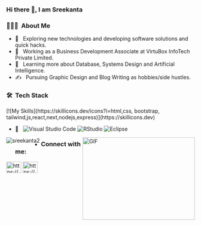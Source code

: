 ### Hi there 👋, I am Sreekanta

 <h3> 👨🏻‍💻 &nbsp;About Me </h3>

- 🤔 &nbsp; Exploring new technologies and developing software solutions and quick hacks.
- 💼 &nbsp; Working as a Business Development Associate at VirtuBox InfoTech Private Limited.
- 🌱 &nbsp; Learning more about Database, Systems Design and Artificial Intelligence.
- ✍️ &nbsp; Pursuing Graphic Design and Blog Writing as hobbies/side hustles.



<h3> 🛠 &nbsp;Tech Stack</h3>
 [![My Skills](https://skillicons.dev/icons?i=html,css, bootstrap, tailwind,js,react,next,nodejs,express)](https://skillicons.dev)
  

- 🔧 &nbsp;
  ![Visual Studio Code](https://img.shields.io/badge/-Visual%20Studio%20Code-333333?style=flat&logo=visual-studio-code&logoColor=007ACC)
  ![RStudio](https://img.shields.io/badge/-RStudio-333333?style=flat&logo=rstudio)
  ![Eclipse](https://img.shields.io/badge/-Eclipse-333333?style=flat&logo=eclipse-ide&logoColor=2C2255)
 

  
 
<p><img align="left" src="https://github-readme-stats.vercel.app/api/top-langs?username=sreekanta2&show_icons=true&locale=en&layout=compact" alt="sreekanta2" /></p>
 <img align="right" alt="GIF" src="https://github.com/abhisheknaiidu/abhisheknaiidu/blob/master/code.gif?raw=true" width="300" height="220" />
 
 - <h3 align="left">  Connect with me:</h3>
<p align="left">
<a href="https://linkedin.com/in/https://www.linkedin.com/in/sreekanta-singha-64b1b6203/" target="blank"><img align="center" src="https://raw.githubusercontent.com/rahuldkjain/github-profile-readme-generator/master/src/images/icons/Social/linked-in-alt.svg" alt="https://www.linkedin.com/in/sreekanta-singha-64b1b6203/" height="30" width="40" /></a>
<a href="https://fb.com/https://www.facebook.com/srikantoa3" target="blank"><img align="center" src="https://raw.githubusercontent.com/rahuldkjain/github-profile-readme-generator/master/src/images/icons/Social/facebook.svg" alt="https://www.facebook.com/srikantoa3" height="30" width="40" /></a>
</p>

 


